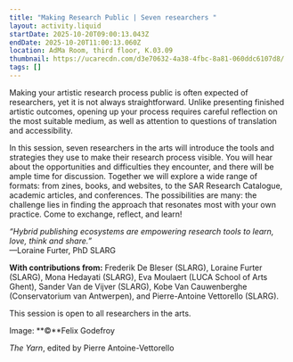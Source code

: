 ```yaml
---
title: "Making Research Public | Seven researchers "
layout: activity.liquid
startDate: 2025-10-20T09:00:13.043Z
endDate: 2025-10-20T11:00:13.060Z
location: AdMa Room, third floor, K.03.09
thumbnail: https://ucarecdn.com/d3e70632-4a38-4fbc-8a81-060ddc6107d8/
tags: []
---
```

<!--StartFragment-->

Making your artistic research process public is often expected of researchers, yet it is not always straightforward. Unlike presenting finished artistic outcomes, opening up your process requires careful reflection on the most suitable medium, as well as attention to questions of translation and accessibility.

In this session, seven researchers in the arts will introduce the tools and strategies they use to make their research process visible. You will hear about the opportunities and difficulties they encounter, and there will be ample time for discussion. Together we will explore a wide range of formats: from zines, books, and websites, to the SAR Research Catalogue, academic articles, and conferences. The possibilities are many: the challenge lies in finding the approach that resonates most with your own practice. Come to exchange, reflect, and learn!

*“Hybrid publishing ecosystems are empowering research tools to learn, love, think and share.”*\
—Loraine Furter, PhD SLARG

**With contributions from:** Frederik De Bleser (SLARG), Loraine Furter (SLARG), Mona Hedayati (SLARG), Eva Moulaert (LUCA School of Arts Ghent), Sander Van de Vijver (SLARG), Kobe Van Cauwenberghe (Conservatorium van Antwerpen), and Pierre-Antoine Vettorello (SLARG).

This session is open to all researchers in the arts.

I﻿mage: **©**Felix Godefroy

*The Yarn*, edited by Pierre Antoine-Vettorello 

<!--EndFragment-->